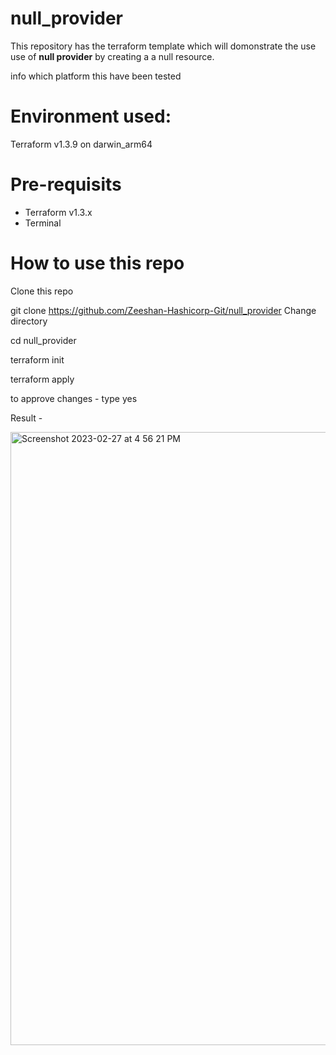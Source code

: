 # null_provider
This repository has the terraform template which will domonstrate the use use of **null provider** by creating a a null resource.

info which platform this have been tested
# Environment used: 
Terraform v1.3.9
on darwin_arm64

# Pre-requisits 
- Terraform v1.3.x
- Terminal

# How to use this repo
Clone this repo

git clone https://github.com/Zeeshan-Hashicorp-Git/null_provider
Change directory

cd null_provider

terraform init

terraform apply

to approve changes - type yes

Result - 

<img width="981" alt="Screenshot 2023-02-27 at 4 56 21 PM" src="https://user-images.githubusercontent.com/97028074/221552233-e34bb038-34a8-44d4-a17f-06478fd89b1f.png">
